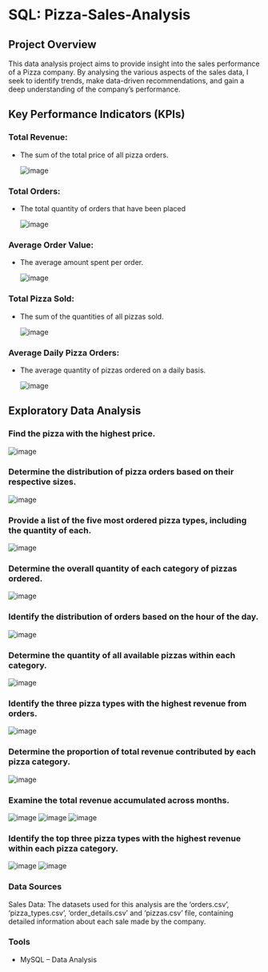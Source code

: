 # SQL: Pizza-Sales-Analysis

## Project Overview
This data analysis project aims to provide insight into the sales performance of a Pizza company. By analysing the various aspects of the sales data, I seek to identify trends, make data-driven recommendations, and gain a deep understanding of the company’s performance. 

## Key Performance Indicators (KPIs)

### Total Revenue:
- The sum of the total price of all pizza orders.

  ![image](https://github.com/dnoruttom/SQL---Pizza-Sales-Analysis/assets/98158310/0a2d5b6d-284e-4bb4-b4e5-4fcfaa9076dd)

### Total Orders: 
- The total quantity of orders that have been placed

  ![image](https://github.com/dnoruttom/SQL---Pizza-Sales-Analysis/assets/98158310/7242258e-1377-4d6b-a557-734fb2d4d601)

### Average Order Value:
- The average amount spent per order.

  ![image](https://github.com/dnoruttom/SQL---Pizza-Sales-Analysis/assets/98158310/580aaf80-eab0-465f-bdd6-1c56e14b0f2b)

### Total Pizza Sold:
- The sum of the quantities of all pizzas sold.

  ![image](https://github.com/dnoruttom/SQL---Pizza-Sales-Analysis/assets/98158310/f373418c-e786-44bb-bcc6-f255c4e3ebdd)

### Average Daily Pizza Orders:
- The average quantity of pizzas ordered on a daily basis.

  ![image](https://github.com/dnoruttom/SQL---Pizza-Sales-Analysis/assets/98158310/accd90b0-671e-4799-a64e-f964ae6fd49d)


## Exploratory Data Analysis

### Find the pizza with the highest price.

  ![image](https://github.com/dnoruttom/SQL---Pizza-Sales-Analysis/assets/98158310/a9d4cae7-c507-4a26-ac81-3c08138ff646)

### Determine the distribution of pizza orders based on their respective sizes.

  ![image](https://github.com/dnoruttom/SQL---Pizza-Sales-Analysis/assets/98158310/3618a6b1-2986-46d4-bedc-8849dc556b07)
  
### Provide a list of the five most ordered pizza types, including the quantity of each.

  ![image](https://github.com/dnoruttom/SQL---Pizza-Sales-Analysis/assets/98158310/73a74ccc-e96d-4520-8788-b08b68ea28fa)

### Determine the overall quantity of each category of pizzas ordered.

  ![image](https://github.com/dnoruttom/SQL---Pizza-Sales-Analysis/assets/98158310/23749bd0-af35-41d1-b323-099e2affa69b)

### Identify the distribution of orders based on the hour of the day.

  ![image](https://github.com/dnoruttom/SQL---Pizza-Sales-Analysis/assets/98158310/7d6c7f34-7d3c-4168-830e-d537e8f497f0)

### Determine the quantity of all available pizzas within each category.

  ![image](https://github.com/dnoruttom/SQL---Pizza-Sales-Analysis/assets/98158310/9f5d7adc-cd5a-4245-8a55-8a83ba71e0b4)

### Identify the three pizza types with the highest revenue from orders.

  ![image](https://github.com/dnoruttom/SQL---Pizza-Sales-Analysis/assets/98158310/aa1d9b08-273f-4019-b531-06d89d6e2d08)

### Determine the proportion of total revenue contributed by each pizza category.

  ![image](https://github.com/dnoruttom/SQL---Pizza-Sales-Analysis/assets/98158310/76c1cd5c-df7d-4da9-86df-e30d74fc8a2a)

### Examine the total revenue accumulated across months.

  ![image](https://github.com/dnoruttom/SQL---Pizza-Sales-Analysis/assets/98158310/cc1b07dd-2922-4a62-8b6f-4a9bfc7b4db0)
  ![image](https://github.com/dnoruttom/SQL---Pizza-Sales-Analysis/assets/98158310/66486d50-6231-4f44-8994-af8d6667a74c)
  ![image](https://github.com/dnoruttom/SQL---Pizza-Sales-Analysis/assets/98158310/d7d8dfe4-a726-47ed-bc44-33249a8c50ba)

### Identify the top three pizza types with the highest revenue within each pizza category.

  ![image](https://github.com/dnoruttom/SQL---Pizza-Sales-Analysis/assets/98158310/1e977280-df7b-467e-a23e-f27fd2077bc0)
  ![image](https://github.com/dnoruttom/SQL---Pizza-Sales-Analysis/assets/98158310/5ebabd3d-ca8c-4e2c-900c-35dca3b3df49)


### Data Sources
Sales Data: The datasets used for this analysis are the ‘orders.csv’, ‘pizza_types.csv’, ‘order_details.csv’ and ‘pizzas.csv’ file, containing detailed information about each sale made by the company.

### Tools
-	MySQL – Data Analysis
